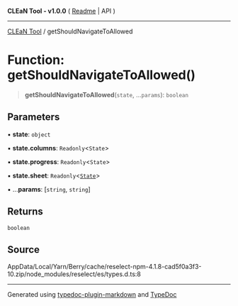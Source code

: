 **CLEaN Tool - v1.0.0** ( [Readme](../README.md) \| API )

***

[CLEaN Tool](../exports.md) / getShouldNavigateToAllowed

# Function: getShouldNavigateToAllowed()

> **getShouldNavigateToAllowed**(`state`, ...`params`): `boolean`

## Parameters

▪ **state**: `object`

▪ **state.columns**: `Readonly`\<`State`\>

▪ **state.progress**: `Readonly`\<`State`\>

▪ **state.sheet**: `Readonly`\<[`State`](../interfaces/State.md)\>

▪ ...**params**: [`string`, `string`]

## Returns

`boolean`

## Source

AppData/Local/Yarn/Berry/cache/reselect-npm-4.1.8-cad5f0a3f3-10.zip/node\_modules/reselect/es/types.d.ts:8

***

Generated using [typedoc-plugin-markdown](https://www.npmjs.com/package/typedoc-plugin-markdown) and [TypeDoc](https://typedoc.org/)
